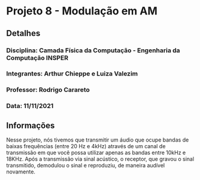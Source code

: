 # Projeto 8 - Modulação em AM

## Detalhes
### Disciplina: Camada Física da Computação - Engenharia da Computação INSPER
### Integrantes: Arthur Chieppe e Luiza Valezim
### Professor: Rodrigo Carareto
### Data: 11/11/2021

## Informações

Nesse projeto, nós tivemos que transmitir um áudio que ocupe bandas de baixas frequências (entre 20 Hz e 4kHz) através de um canal de transmissão em que você possa utilizar apenas as bandas entre 10kHz e 18KHz. Após a transmissão via sinal acústico, o receptor, que gravou o sinal transmitido, demodulou o sinal e reproduziu, de maneira audível novamente. 
